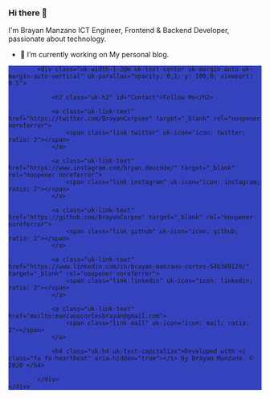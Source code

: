 ### Hi there 👋

I'm Brayan Manzano ICT Engineer, Frontend & Backend Developer, passionate about technology.

- 🔭 I’m currently working on My personal blog.
<div class="uk-height-medium uk-background-cover uk-light uk-flex uk-flex-top uk-margin-large-top footer" style="background: #3542be;">

            <div class="uk-width-1-2@m uk-text-center uk-margin-auto uk-margin-auto-vertical" uk-parallax="opacity: 0,1; y: 100,0; viewport: 0.5">

                <h2 class="uk-h2" id="Contact">Follow Me</h2>

                <a class="uk-link-text" href="https://twitter.com/BrayanCorpsee" target="_blank" rel="noopener noreferrer">
                    <span class="link twitter" uk-icon="icon: twitter; ratio: 2"></span>
                </a>
        
                <a class="uk-link-text" href="https://www.instagram.com/bryan.devcode/" target="_blank" rel="noopener noreferrer">
                    <span class="link instagram" uk-icon="icon: instagram; ratio: 2"></span>
                </a>
        
                <a class="uk-link-text" href="https://github.com/BrayanCorpse" target="_blank" rel="noopener noreferrer">
                    <span class="link github" uk-icon="icon: github; ratio: 2"></span>
                </a>
        
                <a class="uk-link-text" href="https://www.linkedin.com/in/brayan-manzano-cortes-54b309129/" target="_blank" rel="noopener noreferrer">
                    <span class="link linkedin" uk-icon="icon: linkedin; ratio: 2"></span>
                </a>

                <a class="uk-link-text" href="mailto:manzanocortesbrayan@gmail.com">
                    <span class="link mail" uk-icon="icon: mail; ratio: 2"></span>
                </a>

                <h4 class="uk-h4 uk-text-capitalize">Developed with <i class="fa fa-heartbeat" aria-hidden="true"></i> by Brayan Manzano. © 2020 </h4>

            </div>
    </div>   
    

